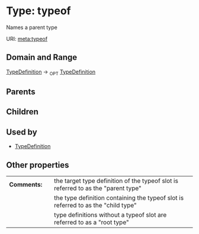 
# Type: typeof


Names a parent type

URI: [meta:typeof](https://w3id.org/biolink/biolinkml/meta/typeof)


## Domain and Range

[TypeDefinition](TypeDefinition.md) ->  <sub>OPT</sub> [TypeDefinition](TypeDefinition.md)

## Parents


## Children


## Used by

 * [TypeDefinition](TypeDefinition.md)

## Other properties

|  |  |  |
| --- | --- | --- |
| **Comments:** | | the target type definition of the typeof slot is referred to as the "parent type" |
|  | | the type definition containing the typeof slot is referred to as the "child type" |
|  | | type definitions without a typeof slot are referred to as a "root type" |

